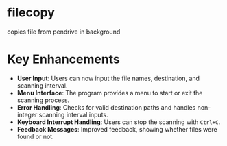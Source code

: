 # filecopy

copies file from pendrive in background
# Key Enhancements

- **User Input**: Users can now input the file names, destination, and scanning interval.
- **Menu Interface**: The program provides a menu to start or exit the scanning process.
- **Error Handling**: Checks for valid destination paths and handles non-integer scanning interval inputs.
- **Keyboard Interrupt Handling**: Users can stop the scanning with `Ctrl+C`.
- **Feedback Messages**: Improved feedback, showing whether files were found or not.

